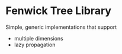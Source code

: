 # Fenwick Tree Library

Simple, generic implementations that support
- multiple dimensions
- lazy propagation 

